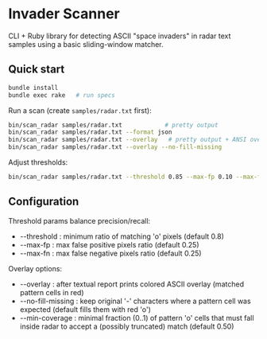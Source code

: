 # Invader Scanner

CLI + Ruby library for detecting ASCII "space invaders" in radar text samples using a basic sliding-window matcher.

## Quick start

```bash
bundle install
bundle exec rake   # run specs
```

Run a scan (create `samples/radar.txt` first):

```bash
bin/scan_radar samples/radar.txt            # pretty output
bin/scan_radar samples/radar.txt --format json
bin/scan_radar samples/radar.txt --overlay   # pretty output + ANSI overlay
bin/scan_radar samples/radar.txt --overlay --no-fill-missing
```

Adjust thresholds:

```bash
bin/scan_radar samples/radar.txt --threshold 0.85 --max-fp 0.10 --max-fn 0.20
```

## Configuration

Threshold params balance precision/recall:

- --threshold : minimum ratio of matching 'o' pixels (default 0.8)
- --max-fp : max false positive pixels ratio (default 0.25)
- --max-fn : max false negative pixels ratio (default 0.25)

Overlay options:

- --overlay : after textual report prints colored ASCII overlay (matched pattern cells in red)
- --no-fill-missing : keep original '-' characters where a pattern cell was expected (default fills them with red 'o')
- --min-coverage : minimal fraction (0..1) of pattern 'o' cells that must fall inside radar to accept a (possibly truncated) match (default 0.50)
